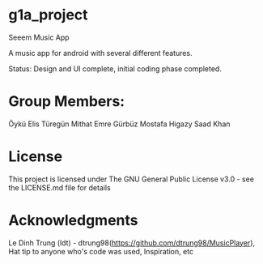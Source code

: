 # g1a_project
Seeem Music App

A music app for android with several different features.

Status: Design and UI complete, initial coding phase completed.

# Group Members:

Öykü Elis Türegün Mithat Emre Gürbüz Mostafa Higazy Saad Khan

# License
This project is licensed under The GNU General Public License v3.0 - see the LICENSE.md file for details
# Acknowledgments
Le Dinh Trung (ldt) - dtrung98(https://github.com/dtrung98/MusicPlayer),
Hat tip to anyone who's code was used,
Inspiration,
etc
